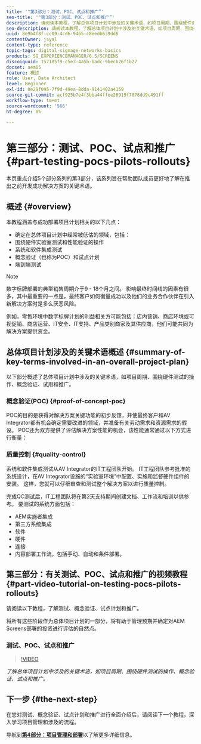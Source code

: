 ```yaml
---
title: '"第3部分：测试、POC、试点和推广”'
seo-title: '"第3部分：测试、POC、试点和推广”'
description: 请阅读本教程，了解总体项目计划中涉及的关键术语，如项目周期、围绕硬件测试的操作、概念验证、试用和推广。
seo-description: 请阅读本教程，了解总体项目计划中涉及的关键术语，如项目周期、围绕硬件测试的操作、概念验证、试用和推广。
uuid: 8e9b4f8f-cc09-4cd6-9465-c8eedb639dd8
contentOwner: jsyal
content-type: reference
topic-tags: digital-signage-networks-basics
products: SG_EXPERIENCEMANAGER/6.5/SCREENS
discoiquuid: 157185f9-c5e3-4a5b-badc-9becb26f1b27
docset: aem65
feature: 概述
role: User, Data Architect
level: Beginner
exl-id: 0e29f095-7f9d-49ea-8dda-9141402a4159
source-git-commit: acf925b7e4f3bba44ffee26919f7078dd9c491ff
workflow-type: tm+mt
source-wordcount: '566'
ht-degree: 0%

---
```


# 第三部分：测试、POC、试点和推广 {#part-testing-pocs-pilots-rollouts}

本页重点介绍5个部分系列的第3部分，该系列旨在帮助团队成员更好地了解在推出之前开发成功解决方案的关键术语。

## 概述 {#overview}

本教程涵盖与成功部署项目计划相关的以下几点：

* 确定在总体项目计划中经常被低估的领域，包括：
* 围绕硬件实验室测试和性能验证的操作
* 系统和软件集成测试
* 概念验证（也称为POC）和试点计划
* 端到端测试

>[!NOTE]
>
>数字标牌部署的典型销售周期介于9 - 18个月之间。 影响最终时间线的因素有很多，其中最重要的一点是，最终客户如何衡量成功以及他们的业务合作伙伴在引入新解决方案时是多么厌恶风险。

例如，零售环境中数字标牌计划的利益相关方可能包括：店内营销、商店环境或可视促销、商店运营、IT安全、IT支持、产品类别商家及其供应商，他们可能共同为解决方案提供资金。

## 总体项目计划涉及的关键术语概述 {#summary-of-key-terms-involved-in-an-overall-project-plan}

以下部分概述了总体项目计划中涉及的关键术语，如项目周期、围绕硬件测试的操作、概念验证、试用和推广。

### 概念验证(POC) {#proof-of-concept-poc}

POC的目的是获得对解决方案关键功能的初步反馈，并使最终客户和AV Integrator都有机会确定需要改进的领域，并准备有关劳动需求和资源需求的假设。 POC还为双方提供了评估解决方案性能的机会，该性能通常通过以下方式进行衡量：

### 质量控制 {#quality-control}

系统和软件集成测试从AV Integrator的IT工程团队开始。 IT工程团队参考批准的系统设计，在AV Integrator设施的“实验室环境”中配置、实施和监督硬件组件的安装。 这样，您就可以仔细审查和测试整个解决方案以进行质量控制。

完成QC测试后，IT工程团队将在第2天支持期间创建文档、工作流和培训以供参考。 要测试的系统方面包括：

* AEM实施者集成
* 第三方系统集成
* 软件
* 硬件
* 连接
* 内容部署工作流，包括手动、自动和条件部署。

## 第三部分：有关测试、POC、试点和推广的视频教程 {#part-video-tutorial-on-testing-pocs-pilots-rollouts}

请阅读以下教程，了解测试、概念验证、试点计划和推广。

将所有这些阶段作为总体项目计划的一部分，将有助于管理预期并确定对AEM Screens部署的投资进行评估的自然点。

### 测试、POC、试点和推广

>[!VIDEO](https://video.tv.adobe.com/v/28405)

*了解总体项目计划中涉及的关键术语，如项目周期、围绕硬件测试的操作、概念验证、试点和推广。*

## 下一步 {#the-next-step}

在您对测试、概念验证、试点计划和推广进行全面介绍后，请阅读下一个教程，深入学习项目管理和涉及的流程。

导航到&#x200B;**[第4部分：项目管理和部署](project-management-and-deployment.md)**&#x200B;以了解更多详细信息。
